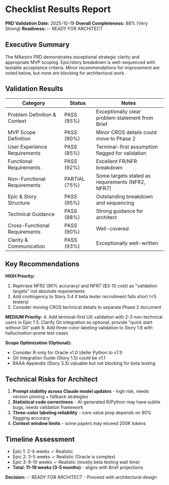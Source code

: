 # Checklist Results Report

**PRD Validation Date:** 2025-10-19
**Overall Completeness:** 88% (Very Strong)
**Readiness:** ✅ READY FOR ARCHITECT

## Executive Summary

The MAestro PRD demonstrates exceptional strategic clarity and appropriate MVP scoping. Epic/story breakdown is well-sequenced with testable acceptance criteria. Minor recommendations for improvement are noted below, but none are blocking for architectural work.

## Validation Results

| Category | Status | Notes |
|----------|--------|-------|
| Problem Definition & Context | PASS (95%) | Exceptionally clear problem statement from Brief |
| MVP Scope Definition | PASS (90%) | Minor CROS details could move to Phase 2 |
| User Experience Requirements | PASS (85%) | Terminal-first assumption flagged for validation |
| Functional Requirements | PASS (92%) | Excellent FR/NFR breakdown |
| Non-Functional Requirements | PARTIAL (75%) | Some targets stated as requirements (NFR2, NFR7) |
| Epic & Story Structure | PASS (95%) | Outstanding breakdown and sequencing |
| Technical Guidance | PASS (88%) | Strong guidance for architect |
| Cross-Functional Requirements | PASS (90%) | Well-covered |
| Clarity & Communication | PASS (93%) | Exceptionally well-written |

## Key Recommendations

**HIGH Priority:**
1. Rephrase NFR2 (90% accuracy) and NFR7 ($3-10 cost) as "validation targets" not absolute requirements
2. Add contingency to Story 3.4 if beta tester recruitment falls short (<5 testers)
3. Consider moving CROS technical details to separate Phase 2 document

**MEDIUM Priority:**
4. Add terminal-first UX validation with 2-3 non-technical users in Epic 1
5. Clarify Git integration as optional, provide "quick start without Git" path
6. Add three-color labeling validation to Story 1.6 with hallucination-prone test cases

**Scope Optimization (Optional):**
- Consider R-only for Oracle v1.0 (defer Python to v1.1)
- Git Integration Guide (Story 1.5) could be v1.1
- RAAA Appendix (Story 3.3) valuable but not blocking for beta testing

## Technical Risks for Architect

1. **Prompt stability across Claude model updates** - high risk, needs version pinning + fallback strategies
2. **Statistical code correctness** - AI-generated R/Python may have subtle bugs, needs validation framework
3. **Three-color labeling reliability** - core value prop depends on 90% flagging accuracy
4. **Context window limits** - some papers may exceed 200K tokens

## Timeline Assessment

- Epic 1: 2-4 weeks ✓ Realistic
- Epic 2: 3-5 weeks ✓ Realistic (Oracle is complex)
- Epic 3: 6-10 weeks ✓ Realistic (mostly beta testing wait time)
- **Total: 11-19 weeks (3-5 months)** - aligns with Brief projections

**Decision:** ✅ READY FOR ARCHITECT - Proceed with architectural design
